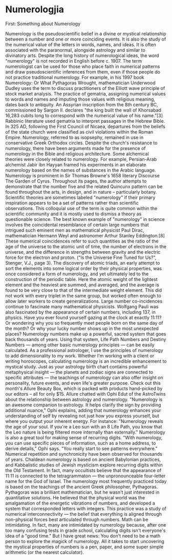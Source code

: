 # Numerologjia
First: Something about Numerology

Numerology is the pseudoscientific belief in a divine or mystical relationship between a number and one or more coinciding events. It is also the study of the numerical value of the letters in words, names, and ideas. It is often associated with the paranormal, alongside astrology and similar to divinatory arts.
Despite the long history of numerological ideas, the word "numerology" is not recorded in English before c. 1907. 
The term numerologist can be used for those who place faith in numerical patterns and draw pseudoscientific inferences from them, even if those people do not practice traditional numerology. For example, in his 1997 book Numerology: Or What Pythagoras Wrought, mathematician Underwood Dudley uses the term to discuss practitioners of the Elliott wave principle of stock market analysis.
The practice of gematria, assigning numerical values to words and names and imputing those values with religious meaning, dates back to antiquity. An Assyrian inscription from the 8th century BC, commissioned by Sargon II. declares "the king built the wall of Khorsabad 16,283 cubits long to correspond with the numerical value of his name."[3] Rabbinic literature used gematria to interpret passages in the Hebrew Bible.
In 325 AD, following the First Council of Nicaea, departures from the beliefs of the state church were classified as civil violations within the Roman Empire. Numerology, referred to as isopsephy, remained in use in conservative Greek Orthodox circles. Despite the church's resistance to numerology, there have been arguments made for the presence of numerology in the Bible and religious architecture. 
Some alchemical theories were closely related to numerology. For example, Persian-Arab alchemist Jabir ibn Hayyan framed his experiments in an elaborate numerology based on the names of substances in the Arabic language. 
Numerology is prominent in Sir Thomas Browne's 1658 literary Discourse The Garden of Cyrus. Throughout its pages, the author attempts to demonstrate that the number five and the related Quincunx pattern can be found throughout the arts, in design, and in nature – particularly botany.
Scientific theories are sometimes labeled "numerology" if their primary inspiration appears to be a set of patterns rather than scientific observations. This colloquial use of the term is quite common within the scientific community and it is mostly used to dismiss a theory as questionable science.
The best known example of "numerology" in science involves the coincidental resemblance of certain large numbers that intrigued such eminent men as mathematical physicist Paul Dirac, mathematician Hermann Weyl and astronomer Arthur Stanley Eddington.[8] These numerical coincidences refer to such quantities as the ratio of the age of the universe to the atomic unit of time, the number of electrons in the universe, and the difference in strengths between gravity and the electric force for the electron and proton. ("Is the Universe Fine Tuned for Us?", Stenger, V.J., page 3).
The discovery of atomic triads, an early attempt to sort the elements into some logical order by their physical properties, was once considered a form of numerology, and yet ultimately led to the construction of the periodic table. Here the atomic weight of the lightest element and the heaviest are summed, and averaged, and the average is found to be very close to that of the intermediate weight element. This did not work with every triplet in the same group, but worked often enough to allow later workers to create generalizations.
Large number co-incidences continue to fascinate many mathematical physicists.
Wolfgang Pauli was also fascinated by the appearance of certain numbers, including 137, in physics.
Have you ever found yourself gazing at the clock at exactly 11:11? Or wondering why you so frequently meet people born on the same day of the month? Or why your lucky number shows up in the most unexpected places? Numerology numbers make up a powerful, sacred system that goes back thousands of years. Using that system, Life Path Numbers and Destiny Numbers — among other basic numerology principles — can be easily calculated. As a professional astrologer, I use the principles of numerology to add dimensionality to my work. Whether I'm working with a client or writing horoscopes, calculating numerology is an incredible enhancement to mystical study.
Just as your astrology birth chart contains powerful metaphysical insight — the planets and zodiac signs are connected to specific attributes — the teachings of numerology can also offer insight on personality, future events, and even life's greater purpose.
Check out this month's Allure Beauty Box, which is packed with products hand-picked by our editors – all for only $15.
Allure chatted with Ophi Edut of the AstroTwins about the relationship between astrology and numerology. "Numerology is an awesome companion to astrology. It helps clarify the sign by providing additional nuance," Ophi explains, adding that numerology enhances your understanding of self by revealing not just how you express yourself, but where you output your inherent energy. For instance: "Numerology reveals the age of your soul. If you're a Leo sun with an 8 Life Path, you know that the Leo nature is being filtered more internally than externally."
Numerology is also a great tool for making sense of recurring digits. "With numerology, you can use specific pieces of information, such as a home address, to derive details," Ophi says. "You really start to see patterns everywhere."
Numerical repetition and synchronicity have been observed for thousands of years. Chaldean numerology is based on ancient Babylonian practices, and Kabbalistic studies of Jewish mysticism explore recurring digits within the Old Testament. In fact, many occultists believe that the appearance of 11:11 is connected to the tetragrammaton — the unpronounceable four-letter name for the God of Israel.
The numerology most frequently practiced today is based on the teachings of the ancient Greek philosopher, Pythagoras. Pythagoras was a brilliant mathematician, but he wasn't just interested in quantitative solutions. He believed that the physical world was the amalgamation of the energetic vibrations of numbers, and developed a system that corresponded letters with integers. This practice was a study of numerical interconnectivity — the belief that everything is aligned through non-physical forces best articulated through numbers.
Math can be intimidating. In fact, many are intimidated by numerology because, after one too many confusing tests in grade school, calculating digits isn't everyone's idea of a "good time." But I have great news: You don't need to be a math person to explore the magick of numerology. All it takes to start uncovering the mystical properties of numbers is a pen, paper, and some super simple arithmetic (or the nearest calculator).

